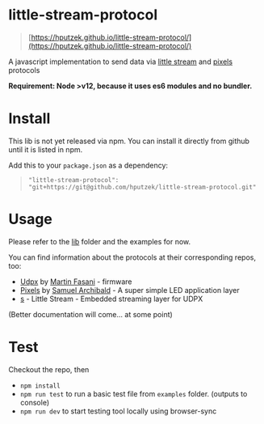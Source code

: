 # little-stream-protocol

> [https://hputzek.github.io/little-stream-protocol/](https://hputzek.github.io/little-stream-protocol/) 

A javascript implementation to send data via [little stream](https://github.com/IoTPanic/s) and [pixels](https://github.com/IoTPanic/pixels) protocols

**Requirement: Node >v12, because it uses es6 modules and no bundler.**

# Install

This lib is not yet released via npm.
You can install it directly from github until it is listed in npm.

Add this to your `package.json` as a dependency:
> `"little-stream-protocol": "git+https://git@github.com/hputzek/little-stream-protocol.git"`

# Usage

Please refer to the [lib](/lib) folder and the examples for now.

You can find information about the protocols at their corresponding repos, too:
* [Udpx](https://github.com/martinberlin/udpx) by [Martin Fasani](https://twitter.com/martinfasani) - firmware
* [Pixels](https://github.com/IoTPanic/pixels) by [Samuel Archibald](https://twitter.com/IoTPanic) - A super simple LED application layer
* [s](https://github.com/IoTPanic/s) - Little Stream - Embedded streaming layer for UDPX


(Better documentation will come... at some point) 


# Test

Checkout the repo, then
* `npm install`
* `npm run test` to run a basic test file from `examples` folder. (outputs to console)
* `npm run dev` to start testing tool locally using browser-sync
